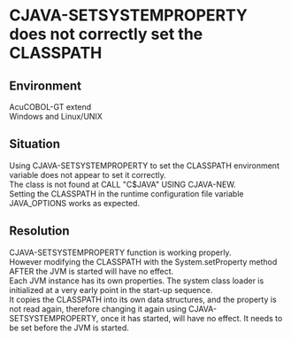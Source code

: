 # CJAVA-SETSYSTEMPROPERTY does not correctly set the CLASSPATH
## Environment
AcuCOBOL-GT extend  
Windows and Linux/UNIX  

## Situation  
Using CJAVA-SETSYSTEMPROPERTY to set the CLASSPATH environment variable does not appear to set it correctly.  
The class is not found at CALL "C$JAVA" USING CJAVA-NEW.  
Setting the CLASSPATH in the runtime configuration file variable JAVA_OPTIONS works as expected.  

## Resolution
CJAVA-SETSYSTEMPROPERTY function is working properly.   
However modifying the CLASSPATH with the System.setProperty method AFTER the JVM is started will have no effect.  
Each JVM instance has its own properties. The system class loader is initialized at a very early point in the start-up sequence.  
It copies the CLASSPATH into its own data structures, and the property is not read again, therefore changing it again using CJAVA-SETSYSTEMPROPERTY, once it has started, will have no effect. It needs to be set before the JVM is started.  